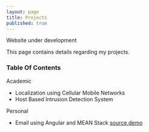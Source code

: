 ```yaml
---
layout: page
title: Projects
published: true
---
```


Website under development 

This page contains details regarding my projects.

### Table Of Contents
Academic 

- Localization using Cellular Mobile Networks
- Host Based Intrusion Detection System

Personal 

- Email using Angular and MEAN Stack [source](https://github.com/rohanbharadwaj/emailapp),[demo](http://rohanbharadwaj.github.io/emailapp)




